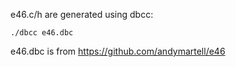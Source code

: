 e46.c/h are generated using dbcc:

    ./dbcc e46.dbc

e46.dbc is from https://github.com/andymartell/e46